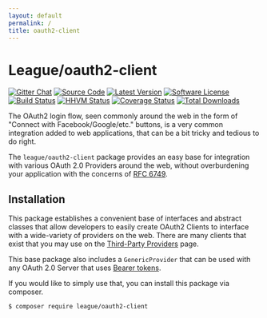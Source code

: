 ```yaml
---
layout: default
permalink: /
title: oauth2-client
---
```


League/oauth2-client
======================

[![Gitter Chat](https://img.shields.io/badge/gitter-join_chat-brightgreen.svg?style=flat-square)](https://gitter.im/thephpleague/oauth2-client)
[![Source Code](http://img.shields.io/badge/source-thephpleague/oauth2--client-blue.svg?style=flat-square)](https://github.com/thephpleague/oauth2-client)
[![Latest Version](https://img.shields.io/github/release/thephpleague/oauth2-client.svg?style=flat-square)](https://github.com/thephpleague/oauth2-client/releases)
[![Software License](https://img.shields.io/badge/license-MIT-brightgreen.svg?style=flat-square)](https://github.com/thephpleague/oauth2-client/blob/master/LICENSE)
[![Build Status](https://img.shields.io/travis/thephpleague/oauth2-client/master.svg?style=flat-square)](https://travis-ci.org/thephpleague/oauth2-client)
[![HHVM Status](https://img.shields.io/hhvm/league/oauth2-client.svg?style=flat-square)](http://hhvm.h4cc.de/package/league/oauth2-client)
[![Coverage Status](https://img.shields.io/coveralls/thephpleague/oauth2-client/master.svg?style=flat-square)](https://coveralls.io/r/thephpleague/oauth2-client?branch=master)
[![Total Downloads](https://img.shields.io/packagist/dt/league/oauth2-client.svg?style=flat-square)](https://packagist.org/packages/league/oauth2-client)

The OAuth2 login flow, seen commonly around the web in the form of "Connect with Facebook/Google/etc." buttons, is a very
common integration added to web applications, that can be a bit tricky and tedious to do right.

The `league/oauth2-client` package provides an easy base for integration with various OAuth 2.0 Providers around the web,
without overburdening your application with the concerns of [RFC 6749](http://tools.ietf.org/html/rfc6749).

Installation
-------------

This package establishes a convenient base of interfaces and abstract classes that allow developers to easily create
OAuth2 Clients to interface with a wide-variety of providers on the web. There are many clients that exist that you may
use on the [Third-Party Providers]('/providers/thirdparty') page.

This base package also includes a `GenericProvider` that can be used with any OAuth 2.0 Server that uses [Bearer tokens](http://tools.ietf.org/html/rfc6750).

If you would like to simply use that, you can install this package via composer.

~~~ bash
$ composer require league/oauth2-client
~~~


